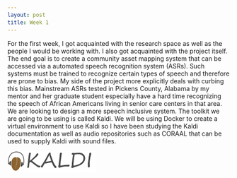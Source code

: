 ```yaml
---
layout: post
title: Week 1
---
```


For the first week, I got acquainted with the research space as well as the people I would be working with. I also got acquainted with the project itself. The end goal is to create a community asset mapping system that can be accessed via a automated speech recognition system (ASRs). Such systems must be trained to recognize certain types of speech and therefore are prone to bias. My side of the project more explicitly deals with curbing this bias. Mainstream ASRs tested in Pickens County, Alabama by my mentor and her graduate student especially have a hard time recognizing the speech of African Americans living in senior care centers in that area. We are looking to design a more speech inclusive system. The toolkit we are going to be using is called Kaldi. We will be using Docker to create a virtual environment to use Kaldi so I have been studying the Kaldi documentation as well as audio repositories such as CORAAL that can be used to supply Kaldi with sound files.

![Kaldi](/images/kaldiscreenshot.png)
